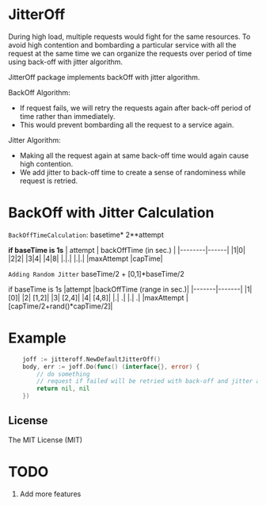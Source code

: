 # JitterOff 

During high load, multiple requests would fight for the same
resources. To avoid high contention and bombarding a particular service with all the request at the same time we can organize the requests over period of time using back-off with jitter algorithm.

JitterOff package implements backOff with jitter algorithm.

BackOff Algorithm:
- If request fails, we will retry the requests again after
back-off period of time rather than immediately.
- This would prevent bombarding all the request to a service again.

Jitter Algorithm:
- Making all the request again at same back-off time would again cause high contention.
- We add jitter to back-off time to create a sense of randominess while request is retried.

# BackOff with Jitter Calculation 

```BackOffTimeCalculation```:
basetime* 2**attempt

**if baseTime is 1s**
| attempt | backOffTime (in sec.) | 
|--------|------|
|1|0|
|2|2|
|3|4|
|4|8|
|.|.|
|.|.|
|maxAttempt |capTime|

```Adding Random Jitter```
baseTime/2 + [0,1]*baseTime/2

if baseTime is 1s
|attempt |backOffTime (range in sec.)|
|-------|-------|
|1| [0]|
|2| [1,2]|
|3| [2,4]|
|4| [4,8]|
|.| .|
|.| .|
|maxAttempt |[capTime/2+rand()*capTime/2]|

# Example 

``` go 
    joff := jitteroff.NewDefaultJitterOff()
	body, err := joff.Do(func() (interface{}, error) {
        // do something 
        // request if failed will be retried with back-off and jitter algorithm
		return nil, nil
	})
```

License
-------
The MIT License (MIT)



# TODO 
1. Add more features 
